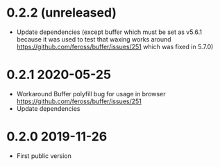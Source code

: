 # 0.2.2 (unreleased)
- Update dependencies (except buffer which must be set as v5.6.1 because it was used to test that waxing works around https://github.com/feross/buffer/issues/251 which was fixed in 5.7.0)

# 0.2.1 2020-05-25
- Workaround Buffer polyfill bug for usage in browser https://github.com/feross/buffer/issues/251
- Update dependencies

# 0.2.0 2019-11-26

- First public version
